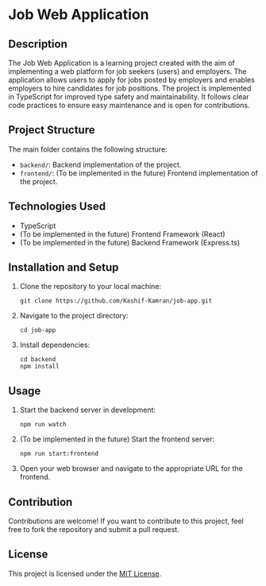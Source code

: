 # Job Web Application

## Description
The Job Web Application is a learning project created with the aim of implementing a web platform for job seekers (users) and employers. The application allows users to apply for jobs posted by employers and enables employers to hire candidates for job positions. The project is implemented in TypeScript for improved type safety and maintainability. It follows clear code practices to ensure easy maintenance and is open for contributions.

## Project Structure
The main folder contains the following structure:
- `backend/`: Backend implementation of the project.
- `frontend/`: (To be implemented in the future) Frontend implementation of the project.

## Technologies Used
- TypeScript
- (To be implemented in the future) Frontend Framework (React)
- (To be implemented in the future) Backend Framework (Express.ts)

## Installation and Setup
1. Clone the repository to your local machine:
   ```
   git clone https://github.com/Kashif-Kamran/job-app.git
   ```
   
2. Navigate to the project directory:
   ```
   cd job-app
   ```

3. Install dependencies:
   ```
   cd backend
   npm install 
   ```

## Usage
1. Start the backend server in development:
   ```
   npm run watch
   ```

2. (To be implemented in the future) Start the frontend server:
   ```
   npm run start:frontend
   ```

3. Open your web browser and navigate to the appropriate URL for the frontend.

## Contribution
Contributions are welcome! If you want to contribute to this project, feel free to fork the repository and submit a pull request.

## License
This project is licensed under the [MIT License](LICENSE).
